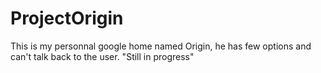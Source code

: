 # ProjectOrigin
This is my personnal google home named Origin, he has few options and can't talk back to the user.  "Still in progress"
